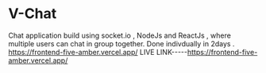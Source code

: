 # V-Chat
Chat application build using socket.io , NodeJs and ReactJs , where multiple users can chat in group together. Done  indivdually in 2days . https://frontend-five-amber.vercel.app/
LIVE LINK-----https://frontend-five-amber.vercel.app/
